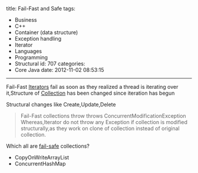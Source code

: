 title: Fail-Fast and Safe
tags:
  - Business
  - C++
  - Container (data structure)
  - Exception handling
  - Iterator
  - Languages
  - Programming
  - Structural
id: 707
categories:
  - Core Java
date: 2012-11-02 08:53:15
---

Fail-Fast [Iterators](http://en.wikipedia.org/wiki/Iterator "Iterator") fail as soon as they realized a thread is iterating over it,Structure of [Collection](http://en.wikipedia.org/wiki/Container_%28data_structure%29 "Container (data structure)") has been changed since iteration has begun

Structural changes like Create,Update,Delete
> <span>Fail-Fast collections throw throws <span>ConcurrentModificationException</span></span>
Whereas,Iterator do not throw any Exception if collection is modified structurally,as they work on clone of collection instead of original collection.

Which all are [fail-safe](http://en.wikipedia.org/wiki/Fail-safe "Fail-safe") collections?

*   <span><span>CopyOnWriteArrayList</span></span>
*   ConcurrentHashMap
